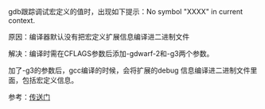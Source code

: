 gdb跟踪调试宏定义的值时，出现如下提示：No symbol "XXXX" in current context.

原因：编译器默认没有把宏定义扩展信息编译进二进制文件

解决：编译时需在CFLAGS参数后添加-gdwarf-2和-g3两个参数。

加了-g3的参数后，gcc编译的时候，会将扩展的debug 信息编译进二进制文件里面，包括宏定义信息。

参考：[传送门](https://blog.csdn.net/zhangjs0322/article/details/39666889)